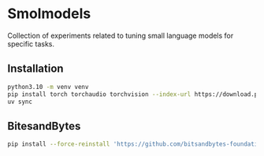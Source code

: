 # Smolmodels

Collection of experiments related to tuning small language models for specific tasks.

## Installation

```bash
python3.10 -m venv venv
pip install torch torchaudio torchvision --index-url https://download.pytorch.org/whl/cu121
uv sync
```

## BitesandBytes
```bash
pip install --force-reinstall 'https://github.com/bitsandbytes-foundation/bitsandbytes/releases/download/continuous-release_main/bitsandbytes-0.44.2.dev0-py3-none-manylinux_2_24_x86_64.whl' --no-deps
```